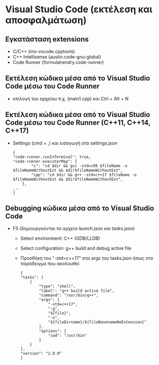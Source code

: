 # Visual Studio Code (εκτέλεση και αποσφαλμάτωση)

## Εγκατάσταση extensions

* C/C++ (ms-vscode.cpptools)
* C++ Intellisense (austin.code-gnu-global)
* Code Runner (formulahendry.code-runner)

## Εκτέλεση κώδικα μέσα από το Visual Studio Code μέσω του Code Runner

* επιλογή του αρχείου π.χ. (main1.cpp) και Ctrl + Alt + N

## Εκτέλεση κώδικα μέσα από το Visual Studio Code μέσω του Code Runner (C++11, C++14, C++17)

* Settings (cmd + ,) και εισαγωγή στο settings.json

    ```text
    {
    "code-runner.runInTerminal": true,
    "code-runner.executorMap": {
            "c": "cd $dir && gcc -std=c99 $fileName -o $fileNameWithoutExt && $dir$fileNameWithoutExt",
            "cpp": "cd $dir && g++ -std=c++17 $fileName -o $fileNameWithoutExt && $dir$fileNameWithoutExt",
        },
    ...
    }

## Debugging κώδικα μέσα από το Visual Studio Code

* F5 (δημιουργούνται τα αρχεία launch.json και tasks.json)
  * Select environment: C++ (GDB/LLDB)
  * Select configuration: g++ build and debug active file
  * Προσθήκη του "-std=c++17" στα args του tasks.json όπως στο παράδειγμα που ακολουθεί
  
    ```text
    {
    "tasks": [
        {
            "type": "shell",
            "label": "g++ build active file",
            "command": "/usr/bin/g++",
            "args": [
                "-std=c++17",
                "-g",
                "${file}",
                "-o",
                "${fileDirname}/${fileBasenameNoExtension}"
            ],
            "options": {
                "cwd": "/usr/bin"
            }
        }
    ],
    "version": "2.0.0"
    }
